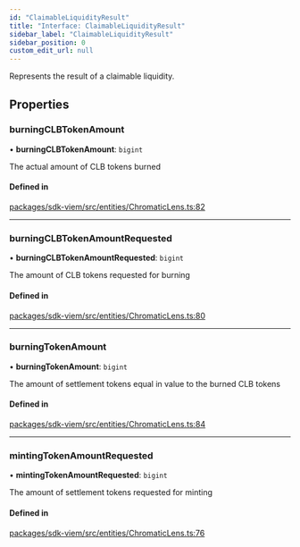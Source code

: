 ```yaml
---
id: "ClaimableLiquidityResult"
title: "Interface: ClaimableLiquidityResult"
sidebar_label: "ClaimableLiquidityResult"
sidebar_position: 0
custom_edit_url: null
---
```


Represents the result of a claimable liquidity.

## Properties

### burningCLBTokenAmount

• **burningCLBTokenAmount**: `bigint`

The actual amount of CLB tokens burned

#### Defined in

[packages/sdk-viem/src/entities/ChromaticLens.ts:82](https://github.com/chromatic-protocol/sdk/blob/1c28a0a/packages/sdk-viem/src/entities/ChromaticLens.ts#L82)

___

### burningCLBTokenAmountRequested

• **burningCLBTokenAmountRequested**: `bigint`

The amount of CLB tokens requested for burning

#### Defined in

[packages/sdk-viem/src/entities/ChromaticLens.ts:80](https://github.com/chromatic-protocol/sdk/blob/1c28a0a/packages/sdk-viem/src/entities/ChromaticLens.ts#L80)

___

### burningTokenAmount

• **burningTokenAmount**: `bigint`

The amount of settlement tokens equal in value to the burned CLB tokens

#### Defined in

[packages/sdk-viem/src/entities/ChromaticLens.ts:84](https://github.com/chromatic-protocol/sdk/blob/1c28a0a/packages/sdk-viem/src/entities/ChromaticLens.ts#L84)

___

### mintingTokenAmountRequested

• **mintingTokenAmountRequested**: `bigint`

The amount of settlement tokens requested for minting

#### Defined in

[packages/sdk-viem/src/entities/ChromaticLens.ts:76](https://github.com/chromatic-protocol/sdk/blob/1c28a0a/packages/sdk-viem/src/entities/ChromaticLens.ts#L76)

